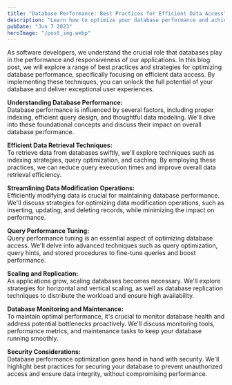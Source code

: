 ```yaml
---
title: "Database Performance: Best Practices for Efficient Data Access"
description: "Learn how to optimize your database performance and achieve efficient data access by implementing best practices and strategies that can significantly enhance the speed, scalability, and reliability of your applications..."
pubDate: "Jun 7 2023"
heroImage: "/post_img.webp"
---
```

As software developers, we understand the crucial role that databases play in the performance and responsiveness of our applications. In this blog post, we will explore a range of best practices and strategies for optimizing database performance, specifically focusing on efficient data access. By implementing these techniques, you can unlock the full potential of your database and deliver exceptional user experiences.

**Understanding Database Performance:**  
Database performance is influenced by several factors, including proper indexing, efficient query design, and thoughtful data modeling. We'll dive into these foundational concepts and discuss their impact on overall database performance.

**Efficient Data Retrieval Techniques:**  
To retrieve data from databases swiftly, we'll explore techniques such as indexing strategies, query optimization, and caching. By employing these practices, we can reduce query execution times and improve overall data retrieval efficiency.

**Streamlining Data Modification Operations:**  
Efficiently modifying data is crucial for maintaining database performance. We'll discuss strategies for optimizing data modification operations, such as inserting, updating, and deleting records, while minimizing the impact on performance.

**Query Performance Tuning:**  
Query performance tuning is an essential aspect of optimizing database access. We'll delve into advanced techniques such as query optimization, query hints, and stored procedures to fine-tune queries and boost performance.

**Scaling and Replication:**  
As applications grow, scaling databases becomes necessary. We'll explore strategies for horizontal and vertical scaling, as well as database replication techniques to distribute the workload and ensure high availability.

**Database Monitoring and Maintenance:**  
To maintain optimal performance, it's crucial to monitor database health and address potential bottlenecks proactively. We'll discuss monitoring tools, performance metrics, and maintenance tasks to keep your database running smoothly.

**Security Considerations:**  
Database performance optimization goes hand in hand with security. We'll highlight best practices for securing your database to prevent unauthorized access and ensure data integrity, without compromising performance.